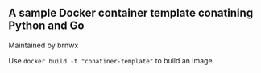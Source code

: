 ## A sample Docker container template conatining Python and Go

Maintained by brnwx

Use `docker build -t "conatiner-template"` to build an image